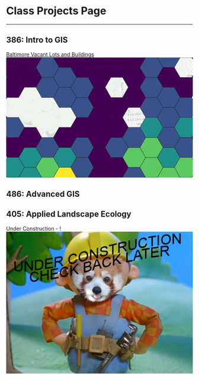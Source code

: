 # Class Projects Page

---


## 386: Intro to GIS

[Baltimore Vacant Lots and Buildings](/projects/schoolprojects/386/vacantlots)
[<img src="/images/Capture.PNG?raw=true"/>](/projects/schoolprojects/386/vacantlots) 

## 486: Advanced GIS


## 405: Applied Landscape Ecology

Under Construction - !<br>
[<img src="/images/undercon.png?raw=true"/>](/index) 
